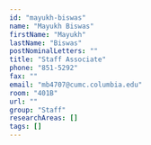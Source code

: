 ```yaml
---
id: "mayukh-biswas"
name: "Mayukh Biswas"
firstName: "Mayukh"
lastName: "Biswas"
postNominalLetters: ""
title: "Staff Associate"
phone: "851-5292"
fax: ""
email: "mb4707@cumc.columbia.edu"
room: "401B"
url: ""
group: "Staff"
researchAreas: []
tags: []
---
```

